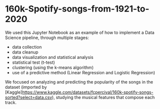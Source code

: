 # 160k-Spotify-songs-from-1921-to-2020

We used this Jupyter Notebook as an example of how to implement a Data Science pipeline, through multiple stages:
- data collection
- data cleanup
- data visualization and statistical analysis
- statistical test (t-test)
- clustering (using the k-means algorithm)
- use of a predictive method (Linear Regression and Logistic Regression)

We focused on analyzing and predicting the popularity of the songs in the dataset (imported by [Kaggle]https://www.kaggle.com/datasets/fcpercival/160k-spotify-songs-sorted?select=data.csv), studying the musical features that compose each track.
